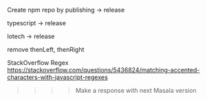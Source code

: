 Create npm repo by publishing
-> release

typescript
-> release


lotech
-> release

remove thenLeft, thenRight

StackOverflow Regex
https://stackoverflow.com/questions/5436824/matching-accented-characters-with-javascript-regexes
>>>> Make a response with next Masala version
